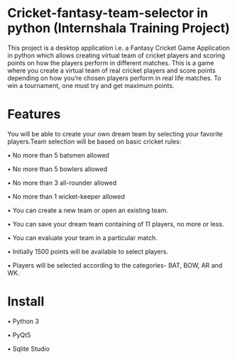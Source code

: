# Cricket-fantasy-team-selector in python (Internshala Training Project)

This project is a desktop application i.e. a Fantasy Cricket Game Application in python which allows creating virtual team of cricket players and scoring points on how the players perform in different matches. This is a game where you create a virtual team of real cricket players and score points depending on how you’re chosen players perform in real life matches. To win a tournament, one must try and get maximum points.

# Features
You will be able to create your own dream team by selecting your favorite players.Team selection will be based on basic cricket rules:

•	No more than 5 batsmen allowed

•	No more than 5 bowlers allowed

•	No more than 3 all-rounder allowed

•	No more than 1 wicket-keeper allowed

•	You can create a new team or open an existing team.

•	You can save your dream team containing of 11 players, no more or less.

•	You can evaluate your team in a particular match.

•	Initially 1500 points will be available to select players.

•	Players will be selected according to the categories- BAT, BOW, AR and WK.


# Install
•	Python 3

•	PyQt5

•	Sqlite Studio


